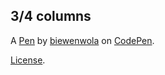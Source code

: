 3/4 columns
-----------


A [Pen](https://codepen.io/piewenwo/pen/wXXQpj) by [biewenwola](https://codepen.io/piewenwo) on [CodePen](https://codepen.io).

[License](https://codepen.io/piewenwo/pen/wXXQpj/license).